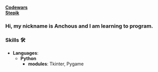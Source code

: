 [**Codewars**](https://www.codewars.com/users/Anchous)<br />
[**Stepik**](https://stepik.org/users/151808975)

### Hi, my nickname is Anchous and I am learning to program.


### Skills 🛠️
- **Languages**: 
  - **Python**
    - **modules**: Tkinter, Pygame
